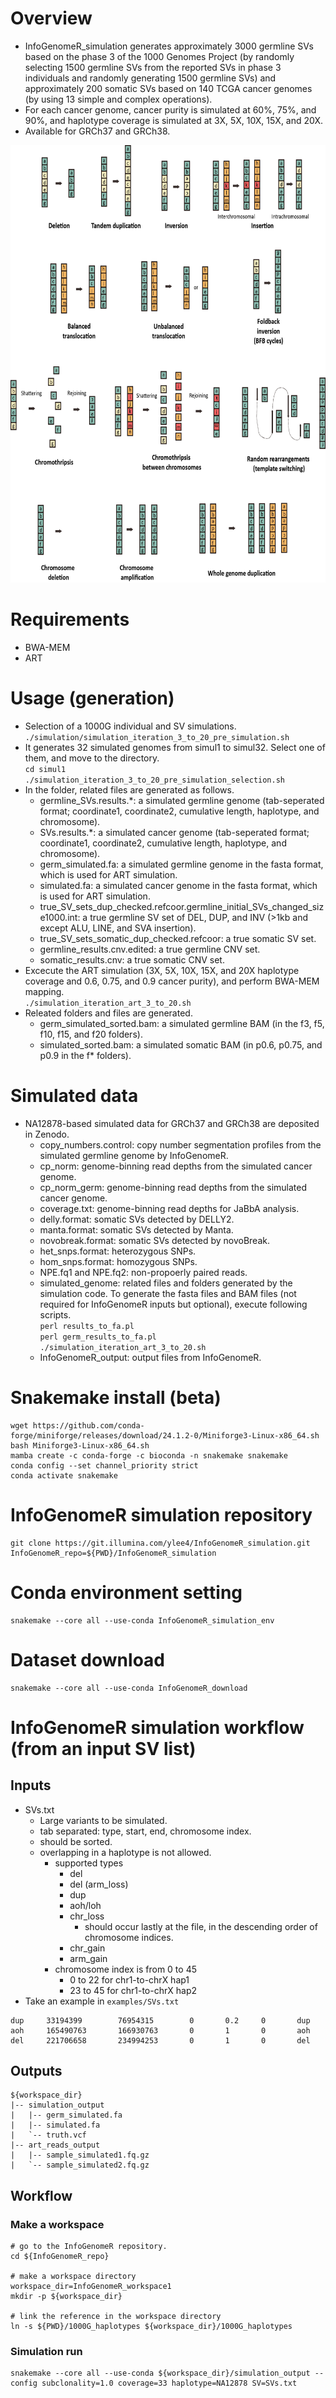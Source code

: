 # Overview

- InfoGenomeR_simulation generates approximately 3000 germline SVs based on the phase 3 of the 1000 Genomes Project (by randomly selecting 1500 germline SVs from the reported SVs in phase 3 individuals
and randomly generating 1500 germline SVs) and approximately 200 somatic SVs based on 140 TCGA cancer genomes (by using 13 simple and complex operations).
- For each cancer genome, cancer purity is simulated at 60%, 75%, and 90%, and haplotype coverage is simulated at 3X, 5X, 10X, 15X, and 20X.
- Available for GRCh37 and GRCh38.

<p align="center">
    <img height="700" src="./doc/overview.png">
  </a>
</p>

# Requirements

- BWA-MEM
- ART
# Usage (generation)

- Selection of a 1000G individual and SV simulations.\
`./simulation/simulation_iteration_3_to_20_pre_simulation.sh`
- It generates 32 simulated genomes from simul1 to simul32. Select one of them, and move to the directory.\
`cd simul1`\
`./simulation_iteration_3_to_20_pre_simulation_selection.sh`
- In the folder, related files are generated as follows.
  - germline_SVs.results.*: a simulated germline genome (tab-seperated format; coordinate1, coordinate2, cumulative length, haplotype, and chromosome).
  - SVs.results.*: a simulated cancer genome (tab-seperated format; coordinate1, coordinate2, cumulative length, haplotype, and chromosome).
  - germ_simulated.fa: a simulated germline genome  in the fasta format, which is used for ART simulation.
  - simulated.fa: a simulated cancer genome in the fasta format, which is used for ART simulation.
  - true_SV_sets_dup_checked.refcoor.germline_initial_SVs_changed_size1000.int: a true germline SV set of DEL, DUP, and INV (>1kb and except ALU, LINE, and SVA insertion).
  - true_SV_sets_somatic_dup_checked.refcoor: a true somatic SV set.
  - germline_results.cnv.edited: a true germline CNV set.
  - somatic_results.cnv: a true somatic CNV set.
- Excecute the ART simulation (3X, 5X, 10X, 15X, and 20X haplotype coverage and 0.6, 0.75, and 0.9 cancer purity), and perform BWA-MEM mapping.\
`./simulation_iteration_art_3_to_20.sh`
- Releated folders and files are generated.
  - germ_simulated_sorted.bam: a simulated germline BAM (in the f3, f5, f10, f15, and f20 folders).
  - simulated_sorted.bam: a simulated somatic BAM (in p0.6, p0.75, and p0.9 in the f* folders).
# Simulated data
- NA12878-based simulated data for GRCh37 and GRCh38 are deposited in Zenodo.
  - copy_numbers.control: copy number segmentation profiles from the simulated germline genome by InfoGenomeR.
  - cp_norm: genome-binning read depths from the simulated cancer genome.
  - cp_norm_germ: genome-binning read depths from the simulated cancer genome.
  - coverage.txt: genome-binning read depths for JaBbA analysis.
  - delly.format: somatic SVs detected by DELLY2.
  - manta.format: somatic SVs detected by Manta.
  - novobreak.format: somatic SVs detected by novoBreak.
  - het_snps.format: heterozygous SNPs.
  - hom_snps.format: homozygous SNPs.
  - NPE.fq1 and NPE.fq2: non-propoerly paired reads.
  - simulated_genome: related files and folders generated by the simulation code. To generate the fasta files and BAM files (not required for InfoGenomeR inputs but optional), execute following scripts.\
  `perl results_to_fa.pl`\
  `perl germ_results_to_fa.pl`\
  `./simulation_iteration_art_3_to_20.sh`
   - InfoGenomeR_output: output files from InfoGenomeR.


# Snakemake install (beta)
```
wget https://github.com/conda-forge/miniforge/releases/download/24.1.2-0/Miniforge3-Linux-x86_64.sh
bash Miniforge3-Linux-x86_64.sh
mamba create -c conda-forge -c bioconda -n snakemake snakemake
conda config --set channel_priority strict
conda activate snakemake
```
# InfoGenomeR simulation repository
```
git clone https://git.illumina.com/ylee4/InfoGenomeR_simulation.git
InfoGenomeR_repo=${PWD}/InfoGenomeR_simulation
```
# Conda environment setting
```
snakemake --core all --use-conda InfoGenomeR_simulation_env
```
# Dataset download
```
snakemake --core all --use-conda InfoGenomeR_download
```
# InfoGenomeR simulation workflow (from an input SV list)
## Inputs
- SVs.txt
  - Large variants to be simulated.
  - tab separated: type, start, end, chromosome index.
  - should be sorted.
  - overlapping in a haplotype is not allowed.
    - supported types
      - del
      - del (arm_loss)
      - dup
      - aoh/loh
      - chr_loss
        - should occur lastly at the file, in the descending order of chromosome indices.
      - chr_gain
      - arm_gain
    - chromosome index is from 0 to 45
      - 0 to 22 for chr1-to-chrX hap1
      - 23 to 45 for chr1-to-chrX hap2
- Take an example in `examples/SVs.txt`
```
dup     33194399        76954315        0       0.2     0       dup
aoh     165490763       166930763       0       1       0       aoh
del     221706658       234994253       0       1       0       del
```
## Outputs
```
${workspace_dir}
|-- simulation_output
|   |-- germ_simulated.fa
|   |-- simulated.fa
|   `-- truth.vcf
|-- art_reads_output
|   |-- sample_simulated1.fq.gz
|   `-- sample_simulated2.fq.gz
```

## Workflow
### Make a workspace
```
# go to the InfoGenomeR repository.
cd ${InfoGenomeR_repo}

# make a workspace directory
workspace_dir=InfoGenomeR_workspace1
mkdir -p ${workspace_dir}

# link the reference in the workspace directory
ln -s ${PWD}/1000G_haplotypes ${workspace_dir}/1000G_haplotypes
```
### Simulation run
```
snakemake --core all --use-conda ${workspace_dir}/simulation_output --config subclonality=1.0 coverage=33 haplotype=NA12878 SV=SVs.txt
```
